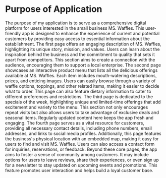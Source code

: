 # Purpose of Application 
The purpose of my application is to serve as a comprehensive digital platform for users interested in the small business MS. Waffles. This user-friendly app is designed to enhance the experience of current and potential customers by providing easy access to essential information about the establishment. The first page offers an engaging description of MS. Waffles, highlighting its unique story, mission, and values. Users can learn about the inspiration behind the business and the commitment to quality that sets it apart from competitors. This section aims to create a connection with the audience, encouraging them to support a local enterprise. The second page showcases an interactive product menu that lists all the delicious offerings available at MS. Waffles. Each item includes mouth-watering descriptions, prices, and enticing images. Users can easily browse through a variety of waffle options, toppings, and other related items, making it easier to decide what to order. This page can also feature dietary information to cater to different preferences and restrictions. The third page is dedicated to the specials of the week, highlighting unique and limited-time offerings that add excitement and variety to the menu. This section not only encourages repeat visits but also allows users to take advantage of exclusive deals and seasonal items. Regularly updated content here keeps the app fresh and engaging. The fourth page serves as a vital resource for customers, providing all necessary contact details, including phone numbers, email addresses, and links to social media profiles. Additionally, this page features the business's physical location with an embedded map, making it easy for users to find and visit MS. Waffles. Users can also access a contact form for inquiries, reservations, or feedback. Beyond these core pages, the app aims to foster a sense of community among customers. It may include options for users to leave reviews, share their experiences, or even sign up for a newsletter to stay updated on upcoming events and promotions. This feature promotes user interaction and helps build a loyal customer base.
# 

